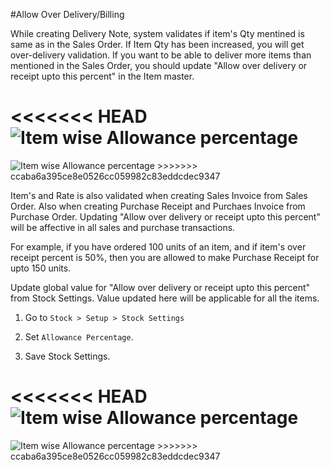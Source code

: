 #Allow Over Delivery/Billing

While creating Delivery Note, system validates if item's Qty mentined is same as in the Sales Order. If Item Qty has been increased, you will get over-delivery validation. If you want to be able to deliver more items than mentioned in the Sales Order, you should update "Allow over delivery or receipt upto this percent" in the Item master.

<<<<<<< HEAD
<img alt="Item wise Allowance percentage" class="screenshot" src="/docs/assets/img/articles/allowance-percentage-1.png">
=======
<img alt="Item wise Allowance percentage" class="screenshot" src="{{docs_base_url}}/assets/img/articles/allowance-percentage-1.png">
>>>>>>> ccaba6a395ce8e0526cc059982c83eddcdec9347

Item's and Rate is also validated when creating Sales Invoice from Sales Order. Also when creating Purchase Receipt and Purchaes Invoice from Purchase Order. Updating "Allow over delivery or receipt upto this percent" will be affective in all sales and purchase transactions.

For example, if you have ordered 100 units of an item, and if item's over receipt percent is 50%, then you are allowed to make Purchase Receipt for upto 150 units.

Update global value for "Allow over delivery or receipt upto this percent" from Stock Settings. Value updated here will be applicable for all the items.

1. Go to `Stock > Setup > Stock Settings`

2. Set `Allowance Percentage`.

3. Save Stock Settings.

<<<<<<< HEAD
<img alt="Item wise Allowance percentage" class="screenshot" src="/docs/assets/img/articles/allowance-percentage-2.png">
=======
<img alt="Item wise Allowance percentage" class="screenshot" src="{{docs_base_url}}/assets/img/articles/allowance-percentage-2.png">
>>>>>>> ccaba6a395ce8e0526cc059982c83eddcdec9347


<!-- markdown -->
